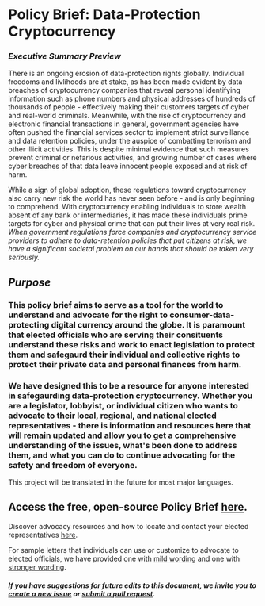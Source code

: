# Policy Brief: Data-Protection Cryptocurrency 


### _Executive Summary_ *Preview*
There is an ongoing erosion of data-protection rights globally. Individual freedoms and livlihoods are at stake, as has been made evident by data breaches of cryptocurrency companies that reveal personal identifying information such as phone numbers and physical addresses of hundreds of thousands of people - effectively making their customers targets of cyber and real-world criminals. Meanwhile, with the rise of cryptocurrency and electronic financial transactions in general, government agencies have often pushed the financial services sector to implement strict surveillance and data retention policies, under the auspice of combatting terrorism and other illicit activities. This is despite minimal evidence that such measures prevent criminal or nefarious activities, and growing number of cases where cyber breaches of that data leave innocent people exposed and at risk of harm. 

While a sign of global adoption, these regulations toward cryptocurrency also carry new risk the world has never seen before - and is only beginning to comprehend. With cryptocurrency enabling individuals to store wealth absent of any bank or intermediaries, it has made these individuals prime targets for cyber and physical crime that can put their lives at very real risk. *When government regulations force companies and cryptocurrency service providers to adhere to data-retention policies that put citizens at risk, we have a significant societal problem on our hands that should be taken very seriously.*


## _Purpose_ 
### This policy brief aims to serve as a tool for the world to understand and advocate for the right to consumer-data-protecting digital currency around the globe. It is paramount that elected officials who are serving their consituents understand these risks and work to enact legislation to protect them and safegaurd their individual and collective rights to protect their private data and personal finances from harm. 

### We have designed this to be a resource for anyone interested in safegaurding data-protection cryptocurrency. Whether you are a legislator, lobbyist, or individual citizen who wants to advocate to their local, regional, and national elected representatives - there is information and resources here that will remain updated and allow you to get a comprehensive understanding of the issues, what's been done to address them, and what you can do to continue advocating for the safety and freedom of everyone. 
This project will be translated in the future for most major languages. 

## Access the free, open-source Policy Brief [here](https://github.com/monero-outreach/policy-brief/blob/main/brief.md). 

Discover advocacy resources and how to locate and contact your elected representatives [here](https://github.com/monero-outreach/policy-brief/blob/main/advocacy-resources.md).

For sample letters that individuals can use or customize to advocate to elected officials, we have provided one with [mild wording](https://github.com/monero-outreach/policy-brief/blob/main/sample-letter-1.md) and one with [stronger wording](https://github.com/monero-outreach/policy-brief/blob/main/sample-letter-2.md).

#### _If you have suggestions for future edits to this document, we invite you to [create a new issue](https://github.com/monero-outreach/policy-brief/issues) or [submit a pull request](https://github.com/monero-outreach/policy-brief/pulls)._ 

